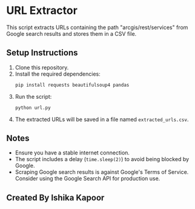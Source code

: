 # URL Extractor

This script extracts URLs containing the path "arcgis/rest/services" from Google search results and stores them in a CSV file.

## Setup Instructions

1. Clone this repository.
2. Install the required dependencies:
    ```sh
    pip install requests beautifulsoup4 pandas
    ```
3. Run the script:
    ```sh
    python url.py
    ```
4. The extracted URLs will be saved in a file named `extracted_urls.csv`.

## Notes

- Ensure you have a stable internet connection.
- The script includes a delay (`time.sleep(2)`) to avoid being blocked by Google.
- Scraping Google search results is against Google's Terms of Service. Consider using the Google Search API for production use.


## Created By Ishika Kapoor
